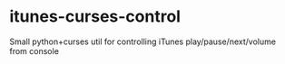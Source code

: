 itunes-curses-control
=====================

Small python+curses util for controlling iTunes play/pause/next/volume from console
